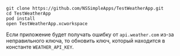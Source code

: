 ```
git clone https://github.com/NSSimpleApps/TestWeatherApp.git
cd TestWeatherApp
pod install
open TestWeatherApp.xcworkspace
```

Если приложение будет получать ошибку от `api.weather.com` из-за неправильного ключа,
то обновить ключ, который находится в константе `WEATHER_API_KEY`.
